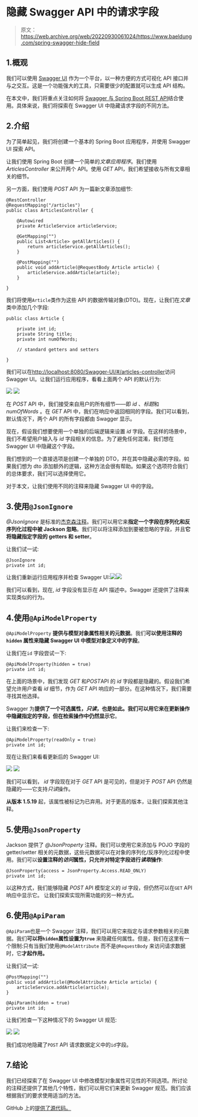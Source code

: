 # 隐藏 Swagger API 中的请求字段

> 原文：<https://web.archive.org/web/20220930061024/https://www.baeldung.com/spring-swagger-hide-field>

## 1.概观

我们可以使用 [Swagger UI](https://web.archive.org/web/20220617075715/https://swagger.io/tools/swagger-ui/) 作为一个平台，以一种方便的方式可视化 API 接口并与之交互。这是一个功能强大的工具，只需要很少的配置就可以生成 API 结构。

在本文中，我们将重点关注如何将 [Swagger 与 Spring Boot REST API](/web/20220617075715/https://www.baeldung.com/swagger-2-documentation-for-spring-rest-api)结合使用。具体来说，我们将探索在 Swagger UI 中隐藏请求字段的不同方法。

## 2.介绍

为了简单起见，我们将创建一个基本的 Spring Boot 应用程序，并使用 Swagger UI 探索 API。

让我们使用 Spring Boot 创建一个简单的*文章应用程序*。我们使用 *ArticlesController* 来公开两个 API。使用 *GET* API，我们希望接收与所有文章相关的细节。

另一方面，我们使用 *POST* API 为一篇新文章添加细节:

```
@RestController
@RequestMapping("/articles")
public class ArticlesController {

    @Autowired
    private ArticleService articleService;

    @GetMapping("")
    public List<Article> getAllArticles() {
        return articleService.getAllArticles();
    }

    @PostMapping("")
    public void addArticle(@RequestBody Article article) {
        articleService.addArticle(article);
    }

}
```

我们将使用`Article`类作为这些 API 的数据传输对象(DTO)。现在，让我们在*文章*类中添加几个字段:

```
public class Article {

    private int id;
    private String title;
    private int numOfWords;

    // standard getters and setters

} 
```

我们可以在[http://localhost:8080/Swagger-UI/#/articles-controller](https://web.archive.org/web/20220617075715/http://localhost:8080/swagger-ui/#/articles-controller)访问 Swagger UI。让我们运行应用程序，看看上面两个 API 的默认行为:

[![](img/7f04c534fe9c5654465b09e6a968589a.png)](/web/20220617075715/https://www.baeldung.com/wp-content/uploads/2022/04/2_BAEL-5329-Img1-e1648650028181.png) [![](img/5470a5ced49aa55840a9f2c9e7c79b8e.png)](/web/20220617075715/https://www.baeldung.com/wp-content/uploads/2022/04/2_BAEL-5329-Img2-e1648650100457.png)

在 *POST* API 中，我们接受来自用户的所有细节——即 *id* 、*标题*和 *numOfWords* 。在 *GET* API 中，我们在响应中返回相同的字段。我们可以看到，默认情况下，两个 API 的所有字段都由 Swagger 显示。

现在，假设我们想要使用一个单独的后端逻辑来设置 *id* 字段。在这样的场景中，我们不希望用户输入与 *id* 字段相关的信息。为了避免任何混淆，我们想在 Swagger UI 中隐藏这个字段。

我们想到的一个直接选项是创建一个单独的 DTO，并在其中隐藏必需的字段。如果我们想为 dto 添加额外的逻辑，这种方法会很有帮助。如果这个选项符合我们的总体要求，我们可以选择使用它。

对于本文，让我们使用不同的注释来隐藏 Swagger UI 中的字段。

## 3.使用`@JsonIgnore`

*@JsonIgnore* 是标准的[杰克森注释](/web/20220617075715/https://www.baeldung.com/jackson-annotations)。我们可以用它来**指定一个字段在序列化和反序列化过程中被 Jackson 忽略**。我们可以将注释添加到要被忽略的字段，并且**它将隐藏指定字段的 getters 和 setter**。

让我们试一试:

```
@JsonIgnore
private int id; 
```

让我们重新运行应用程序并检查 Swagger UI:[![](img/74da7cc1fe6a498ed8b17616353c6b02.png)](/web/20220617075715/https://www.baeldung.com/wp-content/uploads/2022/04/BAEL-5329-Img4.png)[![](img/a35361f6b07953ca9a3349c393841590.png)](/web/20220617075715/https://www.baeldung.com/wp-content/uploads/2022/04/BAEL-5329-Img-3.png)

我们可以看到，现在, *id* 字段没有显示在 API 描述中。Swagger 还提供了注释来实现类似的行为。

## 4.使用`@ApiModelProperty`

`@ApiModelProperty` **提供与模型对象属性相关的元数据**。我们**可以使用注释的`hidden` 属性来隐藏 Swagger UI 中模型对象定义中的字段**。

让我们在`id` 字段尝试一下:

```
@ApiModelProperty(hidden = true)
private int id;
```

在上面的场景中，我们发现 *GET* 和*POST*API 的 *id* 字段都是隐藏的。假设我们希望允许用户查看 *id* 细节，作为 *GET* API 响应的一部分。在这种情况下，我们需要寻找其他选择。

Swagger 为**提供了一个可选属性，*只读*，**也是如此。我们可以用它来**在更新操作中隐藏指定的字段，但在检索操作中仍然显示它**。

让我们来检查一下:

```
@ApiModelProperty(readOnly = true)
private int id;
```

现在让我们来看看更新后的 Swagger UI:

[![](img/a8621e306d7043f2687deca517c6428e.png)](/web/20220617075715/https://www.baeldung.com/wp-content/uploads/2022/04/BAEL-5329-Img5.png) [![](img/019173db5c8ef1afc70b83311ef7cd1c.png)](/web/20220617075715/https://www.baeldung.com/wp-content/uploads/2022/04/BAEL-5329-Img6.png)

我们可以看到， *id* 字段现在对于 *GET* API 是可见的，但是对于 *POST* API 仍然是隐藏的——它支持*只读*操作。

**从版本 1.5.19** 起，该属性被标记为已弃用。对于更高的版本，让我们探索其他注释。

## 5.使用`@JsonProperty`

Jackson 提供了 *@JsonProperty* 注释。我们可以使用它来添加与 POJO 字段的 getter/setter 相关的元数据，这些元数据可以在对象的序列化/反序列化过程中使用。我们可以**设置注释的*访问*属性，只允许对特定字段进行*读取*操作**:

```
@JsonProperty(access = JsonProperty.Access.READ_ONLY)
private int id;
```

以这种方式，我们能够隐藏 *POST* API 模型定义的 *id* 字段，但仍然可以在`GET` API 响应中显示它。
让我们探索实现所需功能的另一种方式。

## 6.使用`@ApiParam`

`@ApiParam`也是一个 Swagger 注释，我们可以用它来指定与请求参数相关的元数据。我们**可以将`hidden`属性设置为`true`** 来隐藏任何属性。但是，我们在这里有一个限制:只有当我们使用`@ModelAttribute` 而不是`@RequestBody` 来访问请求数据时，它**才起作用。**

让我们试一试:

```
@PostMapping("")
public void addArticle(@ModelAttribute Article article) {
    articleService.addArticle(article);
} 
```

```
@ApiParam(hidden = true)
private int id;
```

让我们检查一下这种情况下的 Swagger UI 规范:

[![](img/99bdaa2792b9fa1f37e1d88aad10d5ad.png)](/web/20220617075715/https://www.baeldung.com/wp-content/uploads/2022/04/BAEL-5329-Img8.png) [![](img/3e78c95567d849c1be3cc3692b0a5858.png)](/web/20220617075715/https://www.baeldung.com/wp-content/uploads/2022/04/BAEL-5329-Img-7.png)

我们成功地隐藏了`POST` API 请求数据定义中的`id`字段。

## 7.结论

我们已经探索了在 Swagger UI 中修改模型对象属性可见性的不同选项。所讨论的注释还提供了其他几个特性，我们可以用它们来更新 Swagger 规范。我们应该根据我们的要求使用适当的方法。

GitHub 上的[提供了源代码。](https://web.archive.org/web/20220617075715/https://github.com/eugenp/tutorials/tree/master/spring-boot-modules/spring-boot-mvc-4)